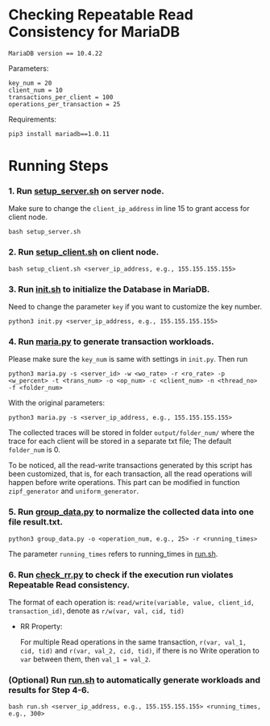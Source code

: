 # Checking Repeatable Read Consistency for MariaDB


```
MariaDB version == 10.4.22
```
Parameters:
```
key_num = 20
client_num = 10
transactions_per_client = 100
operations_per_transaction = 25
```
Requirements:
```
pip3 install mariadb==1.0.11
```

# Running Steps

### 1. Run [setup_server.sh](./setup_server.sh) on server node.
Make sure to change the `client_ip_address` in line 15 to grant access for client node.
```
bash setup_server.sh
```
### 2. Run [setup_client.sh](./setup_client.sh) on client node.
```
bash setup_client.sh <server_ip_address, e.g., 155.155.155.155>
```
### 3. Run [init.sh](./init.sh) to initialize the Database in MariaDB.

Need to change the parameter `key` if you want to customize the key number.
```
python3 init.py <server_ip_address, e.g., 155.155.155.155>
```
### 4. Run [maria.py](./maria.py) to generate transaction workloads. 

Please make sure the `key_num` is same with settings in `init.py`. Then run
```
python3 maria.py -s <server_id> -w <wo_rate> -r <ro_rate> -p <w_percent> -t <trans_num> -o <op_num> -c <client_num> -n <thread_no> -f <folder_num>
```
With the original parameters:
```
python3 maria.py -s <server_ip_address, e.g., 155.155.155.155>
```
The collected traces will be stored in folder `output/folder_num/` where the trace for each client will be stored in a separate txt file; The default `folder_num` is 0.

To be noticed, all the read-write transactions generated by this script has been customized, that is, for each transaction, all the read operations will happen before write operations. This part can be modified in function `zipf_generator` and `uniform_generator`.

### 5. Run [group_data.py](./group_data.py) to normalize the collected data into one file result.txt.
```
python3 group_data.py -o <operation_num, e.g., 25> -r <running_times>
```
The parameter `running_times` refers to running_times in [run.sh](./run.sh).

### 6. Run [check_rr.py](./check_rr.py) to check if the execution run violates Repeatable Read consistency.

The format of each operation is: `read/write(variable, value, client_id, transaction_id)`, denote as `r/w(var, val, cid, tid)`
* RR Property:

    For multiple Read operations in the same transaction, `r(var, val_1, cid, tid)` and `r(var, val_2, cid, tid)`, if there is no Write operation to `var` between them, then `val_1 = val_2`.
  
### (Optional) Run [run.sh](./run.sh) to automatically generate workloads and results for Step 4-6.
```
bash run.sh <server_ip_address, e.g., 155.155.155.155> <running_times, e.g., 300>
```
